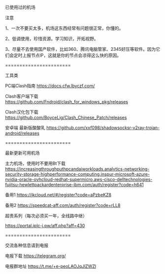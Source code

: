 已使用过的机场

注意

1、一次不要买太多，机场这东西经常有问题很正常，你懂的。

2、低调使用，珍惜资源。学习知识，开拓视野。

3、尽量不去使用国产软件，比如360、腾讯电脑管家、2345好压等软件。因为它们会定时上报节点IP，这就是你的节点会凉得这么快的原因。

=======================

工具类


PC端Clash指南
https://docs.cfw.lbyczf.com/


Clash客户端下载
https://github.com/Fndroid/clash_for_windows_pkg/releases


Clash汉化包下载
https://github.com/BoyceLig/Clash_Chinese_Patch/releases


安卓端 最新版酸酸乳
https://github.com/xxf098/shadowsocksr-v2ray-trojan-android/releases





=======================

最新更新可用机场


主力机场，使用时不要用Bt下载
https://increasingthroughputhpcandaiworkloads.analytics-networking-security-storage-highperformance-computing.inspur-microsoft-azure-nvidia-oracle-ovhcloud-redhat-supermicro.aws-cisco-delltechnologies-fujitsu-hewlettpackardenterprise-ibm.com/auth/register?code=h641


备用1
https://jkcloud.net/#/register?code=aPzbeKZ8


备用2
https://speedcat-aff.com/auth/register?code=rLL8


超贵系列（每次必须买一年，全线路中继）

https://portal.iplc-j.pw/aff.php?aff=430



=======================

交流各种信息请到电报


电报下载
https://telegram.org/


电报群地址
https://t.me/+e-peoLAOJqJlZWZl



